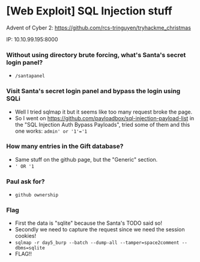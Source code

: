 # [Web Exploit] SQL Injection stuff

Advent of Cyber 2: https://github.com/rcs-tringuyen/tryhackme_christmas

IP: 10.10.99.195:8000

### Without using directory brute forcing, what's Santa's secret login panel?
- `/santapanel`

### Visit Santa's secret login panel and bypass the login using SQLi
- Well I tried sqlmap it but it seems like too many request broke the page.
- So I went on https://github.com/payloadbox/sql-injection-payload-list in the "SQL Injection Auth Bypass Payloads", tried some of them and this one works: `admin' or '1'='1`

### How many entries in the Gift database?
- Same stuff on the github page, but the "Generic" section.
- `' OR '1`

### Paul ask for?
- `github ownership`

### Flag
- First the data is "sqlite" because the Santa's TODO said so!
- Secondly we need to capture the request since we need the session cookies!
- `sqlmap -r day5_burp --batch --dump-all --tamper=space2comment --dbms=sqlite`
- FLAG!!


